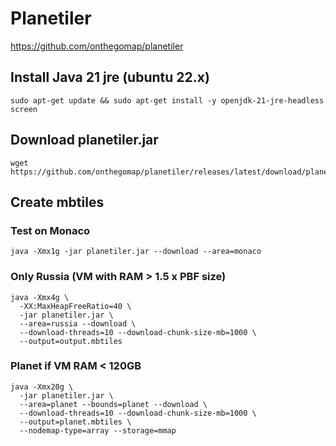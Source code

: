 # Planetiler
https://github.com/onthegomap/planetiler

## Install Java 21 jre (ubuntu 22.x)
```
sudo apt-get update && sudo apt-get install -y openjdk-21-jre-headless screen
```

## Download planetiler.jar
```
wget https://github.com/onthegomap/planetiler/releases/latest/download/planetiler.jar
```

## Create mbtiles

### Test on Monaco
```
java -Xmx1g -jar planetiler.jar --download --area=monaco
```


### Only Russia (VM with RAM > 1.5 x PBF size)
```
java -Xmx4g \
  -XX:MaxHeapFreeRatio=40 \
  -jar planetiler.jar \
  --area=russia --download \
  --download-threads=10 --download-chunk-size-mb=1000 \
  --output=output.mbtiles
```


### Planet if VM RAM < 120GB
```
java -Xmx20g \
  -jar planetiler.jar \
  --area=planet --bounds=planet --download \
  --download-threads=10 --download-chunk-size-mb=1000 \
  --output=planet.mbtiles \
  --nodemap-type=array --storage=mmap
```
